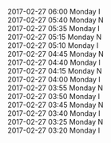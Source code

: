 2017-02-27 06:00 Monday  I  
2017-02-27 05:40 Monday  N  
2017-02-27 05:35 Monday  I  
2017-02-27 05:15 Monday  N  
2017-02-27 05:10 Monday  I  
2017-02-27 04:45 Monday  N  
2017-02-27 04:40 Monday  I  
2017-02-27 04:15 Monday  N  
2017-02-27 04:00 Monday  I  
2017-02-27 03:55 Monday  N  
2017-02-27 03:50 Monday  I  
2017-02-27 03:45 Monday  N  
2017-02-27 03:40 Monday  I  
2017-02-27 03:25 Monday  N  
2017-02-27 03:20 Monday  I  
